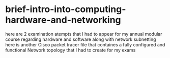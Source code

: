 # brief-intro-into-computing-hardware-and-networking
here are 2 examination atempts that I had to appear for my annual modular course regarding hardware and software along with network subnetting 
here is another Cisco packet tracer file that containes a fully configured and functional Network topology that I had to create for my exams
